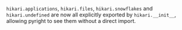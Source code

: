 `hikari.applications`, `hikari.files`, `hikari.snowflakes` and `hikari.undefined` are now all explicitly exported by `hikari.__init__`, allowing pyright to see them without a direct import.
